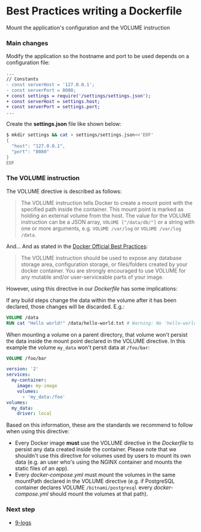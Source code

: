 # Best Practices writing a Dockerfile

Mount the application's configuration and the VOLUME instruction

### Main changes

Modify the application so the hostname and port to be used depends on a configuration file:

```diff
...
// Constants
- const serverHost = '127.0.0.1';
- const serverPort = 8080;
+ const settings = require('/settings/settings.json');
+ const serverHost = settings.host;
+ const serverPort = settings.port;
...
```

Create the **settings.json** file like shown below:

```bash
$ mkdir settings && cat > settings/settings.json<<'EOF'
{
  "host": "127.0.0.1",
  "port": "8080"
}
EOF
```

### The VOLUME instruction

The VOLUME directive is described as follows:

> The VOLUME instruction tells Docker to create a mount point with the specified path inside the container. This mount point is marked as holding an external volume from the host. The value for the VOLUME instruction can be a JSON array, `VOLUME ["/data/db/"]` or a string with one or more arguments, e.g. `VOLUME /var/log` or `VOLUME /var/log /data`.

And… And as stated in the [Docker Official Best Practices](https://docs.docker.com/develop/develop-images/dockerfile_best-practices/):

> The VOLUME instruction should be used to expose any database storage area, configuration storage, or files/folders created by your docker container. You are strongly encouraged to use VOLUME for any mutable and/or user-serviceable parts of your image.

However, using this directive in our *Dockerfile* has some implications:

If any build steps change the data within the volume after it has been declared, those changes will be discarded. E.g.:

```Dockerfile
VOLUME /data
RUN cat "Hello world!" /data/hello-world.txt # Warning: No 'hello-world.txt' file will be created!
```

When mounting a volume on a parent directory, that volume won't persist the data inside the mount point declared in the VOLUME directive. In this example the volume `my_data` won't persit data at `/foo/bar`:

```Dockerfile
VOLUME /foo/bar
```

```yaml
version: '2'
services:
  my-container:
    image: my-image
    volumes:
      - 'my_data:/foo'
volumes:
  my_data:
    driver: local
```

Based on this information, these are the standards we recommend to follow when using this directive:

- Every Docker image **must** use the VOLUME directive in the *Dockerfile* to persist any data created inside the container. Please note that we shouldn't use this directive for volumes used by users to mount its own data (e.g. an user who's using the NGINX container and mounts the static files of an app).
- Every *docker-compose.yml* must mount the volumes in the same mountPath declared in the VOLUME directive (e.g. if PostgreSQL container declares VOLUME `/bitnami/postgresql` every *docker-compose.yml* should mount the volumes at that path).


### Next step

- [9-logs](https://github.com/juan131/dockerfile-best-practices/tree/9-logs)
